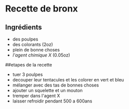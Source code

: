 # Recette de bronx

## Ingrédients

* des poulpes
* des colorants (2oz)
* plein de bonne choses
* *l'agent chimique X* (0.05oz)

##etapes de la recette

* tuer 3 poulpes
* decouper leur tentacules et les colorer en vert et bleu
* mélanger avec des tas de bonnes choses
* ajouter un squelette et un mouton
* tremper dans l'agent X
* laisser refroidir pendant 500 a  600ans
